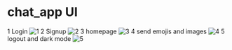 # chat_app UI

1 Login
![1](https://user-images.githubusercontent.com/93965402/173602395-39eaae9c-e05c-4731-870d-57950c301cbb.PNG)
2 Signup
![2](https://user-images.githubusercontent.com/93965402/173602964-0681497a-bb20-4754-ad75-2011beb89524.PNG)
3 homepage
![3](https://user-images.githubusercontent.com/93965402/173603075-f8eaca90-d6af-4b97-9be8-aa6e0a5f8888.PNG)
4 send emojis and images
![4](https://user-images.githubusercontent.com/93965402/173603096-52272bde-e7b4-40a6-84cd-18a88701ea2a.PNG)
5 logout and dark mode
![5](https://user-images.githubusercontent.com/93965402/173603115-9f07119b-55c6-4af7-8a0b-0b7cef7f44e6.PNG)
